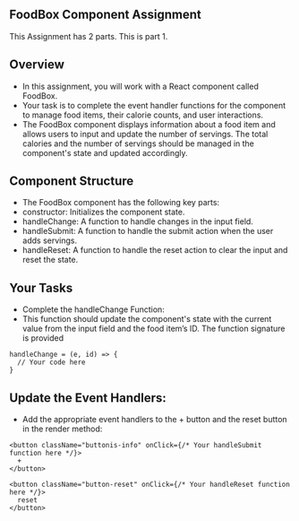 ## FoodBox Component Assignment
This Assignment has 2 parts. This is part 1.
## Overview
- In this assignment, you will work with a React component called FoodBox.
- Your task is to complete the event handler functions for the component to manage food items, their calorie counts, and user interactions. 
- The FoodBox component displays information about a food item and allows users to input and update the number of servings. The total calories and the number of servings should be managed in the component's state and updated accordingly.

## Component Structure
- The FoodBox component has the following key parts:
- constructor: Initializes the component state.
- handleChange: A function to handle changes in the input field.
- handleSubmit: A function to handle the submit action when the user adds servings.
- handleReset: A function to handle the reset action to clear the input and reset the state.

## Your Tasks
- Complete the handleChange Function:
- This function should update the component's state with the current value from the input field and the food item’s ID. The function signature is provided
```
handleChange = (e, id) => {
  // Your code here
}
```
## Update the Event Handlers:
- Add the appropriate event handlers to the + button and the reset button in the render method:
```
<button className="buttonis-info" onClick={/* Your handleSubmit function here */}>
  +
</button>
```
```
<button className="button-reset" onClick={/* Your handleReset function here */}>
  reset
</button>
```

 
 
